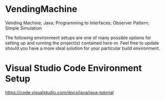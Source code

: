 # VendingMachine
Vending Machine; Java; Programming to Interfaces; Observer Pattern; Simple Simulation

The following environment setups are one of many possible options for setting up and running the project(s) contained here-in.
Feel free to update should you have a more ideal solution for your particular build environment.

# Visual Studio Code Environment Setup
https://code.visualstudio.com/docs/java/java-tutorial
